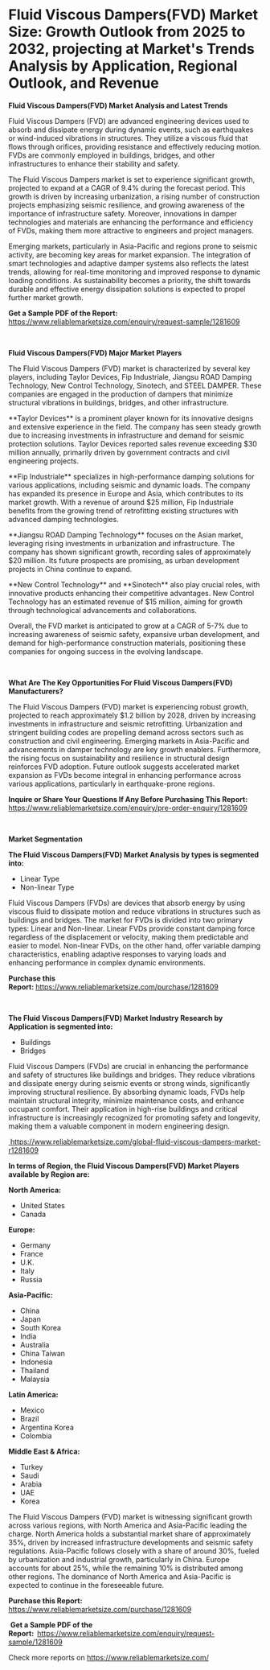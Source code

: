 <p><h1>Fluid Viscous Dampers(FVD) Market Size: Growth Outlook from 2025 to 2032, projecting at Market's Trends Analysis by Application, Regional Outlook, and Revenue</h1></p><p><strong>Fluid Viscous Dampers(FVD) Market Analysis and Latest Trends</strong></p>
<p><p>Fluid Viscous Dampers (FVD) are advanced engineering devices used to absorb and dissipate energy during dynamic events, such as earthquakes or wind-induced vibrations in structures. They utilize a viscous fluid that flows through orifices, providing resistance and effectively reducing motion. FVDs are commonly employed in buildings, bridges, and other infrastructures to enhance their stability and safety.</p><p>The Fluid Viscous Dampers market is set to experience significant growth, projected to expand at a CAGR of 9.4% during the forecast period. This growth is driven by increasing urbanization, a rising number of construction projects emphasizing seismic resilience, and growing awareness of the importance of infrastructure safety. Moreover, innovations in damper technologies and materials are enhancing the performance and efficiency of FVDs, making them more attractive to engineers and project managers.</p><p>Emerging markets, particularly in Asia-Pacific and regions prone to seismic activity, are becoming key areas for market expansion. The integration of smart technologies and adaptive damper systems also reflects the latest trends, allowing for real-time monitoring and improved response to dynamic loading conditions. As sustainability becomes a priority, the shift towards durable and effective energy dissipation solutions is expected to propel further market growth.</p></p>
<p><strong>Get a Sample PDF of the Report:&nbsp;</strong> <a href="https://www.reliablemarketsize.com/enquiry/request-sample/1281609?utm_campaign=3108&utm_medium=2&utm_source=Github&utm_content=ia&utm_term=24032025&utm_id=fluid-viscous-dampersfvd">https://www.reliablemarketsize.com/enquiry/request-sample/1281609</a></p>
<p>&nbsp;</p>
<p><strong>Fluid Viscous Dampers(FVD) Major Market Players</strong></p>
<p><p>The Fluid Viscous Dampers (FVD) market is characterized by several key players, including Taylor Devices, Fip Industriale, Jiangsu ROAD Damping Technology, New Control Technology, Sinotech, and STEEL DAMPER. These companies are engaged in the production of dampers that minimize structural vibrations in buildings, bridges, and other infrastructure.</p><p>**Taylor Devices** is a prominent player known for its innovative designs and extensive experience in the field. The company has seen steady growth due to increasing investments in infrastructure and demand for seismic protection solutions. Taylor Devices reported sales revenue exceeding $30 million annually, primarily driven by government contracts and civil engineering projects.</p><p>**Fip Industriale** specializes in high-performance damping solutions for various applications, including seismic and dynamic loads. The company has expanded its presence in Europe and Asia, which contributes to its market growth. With a revenue of around $25 million, Fip Industriale benefits from the growing trend of retrofitting existing structures with advanced damping technologies.</p><p>**Jiangsu ROAD Damping Technology** focuses on the Asian market, leveraging rising investments in urbanization and infrastructure. The company has shown significant growth, recording sales of approximately $20 million. Its future prospects are promising, as urban development projects in China continue to expand.</p><p>**New Control Technology** and **Sinotech** also play crucial roles, with innovative products enhancing their competitive advantages. New Control Technology has an estimated revenue of $15 million, aiming for growth through technological advancements and collaborations.</p><p>Overall, the FVD market is anticipated to grow at a CAGR of 5-7% due to increasing awareness of seismic safety, expansive urban development, and demand for high-performance construction materials, positioning these companies for ongoing success in the evolving landscape.</p></p>
<p>&nbsp;</p>
<p><strong>What Are The Key Opportunities For Fluid Viscous Dampers(FVD) Manufacturers?</strong></p>
<p><p>The Fluid Viscous Dampers (FVD) market is experiencing robust growth, projected to reach approximately $1.2 billion by 2028, driven by increasing investments in infrastructure and seismic retrofitting. Urbanization and stringent building codes are propelling demand across sectors such as construction and civil engineering. Emerging markets in Asia-Pacific and advancements in damper technology are key growth enablers. Furthermore, the rising focus on sustainability and resilience in structural design reinforces FVD adoption. Future outlook suggests accelerated market expansion as FVDs become integral in enhancing performance across various applications, particularly in earthquake-prone regions.</p></p>
<p><strong>Inquire or Share Your Questions If Any Before Purchasing This Report:</strong> <a href="https://www.reliablemarketsize.com/enquiry/pre-order-enquiry/1281609?utm_campaign=3108&utm_medium=2&utm_source=Github&utm_content=ia&utm_term=24032025&utm_id=fluid-viscous-dampersfvd">https://www.reliablemarketsize.com/enquiry/pre-order-enquiry/1281609</a></p>
<p>&nbsp;</p>
<p><strong>Market Segmentation</strong></p>
<p><strong>The Fluid Viscous Dampers(FVD) Market Analysis by types is segmented into:</strong></p>
<p><ul><li>Linear Type</li><li>Non-linear Type</li></ul></p>
<p><p>Fluid Viscous Dampers (FVDs) are devices that absorb energy by using viscous fluid to dissipate motion and reduce vibrations in structures such as buildings and bridges. The market for FVDs is divided into two primary types: Linear and Non-linear. Linear FVDs provide constant damping force regardless of the displacement or velocity, making them predictable and easier to model. Non-linear FVDs, on the other hand, offer variable damping characteristics, enabling adaptive responses to varying loads and enhancing performance in complex dynamic environments.</p></p>
<p><strong>Purchase this Report:&nbsp;</strong><a href="https://www.reliablemarketsize.com/purchase/1281609?utm_campaign=3108&utm_medium=2&utm_source=Github&utm_content=ia&utm_term=24032025&utm_id=fluid-viscous-dampersfvd">https://www.reliablemarketsize.com/purchase/1281609</a></p>
<p>&nbsp;</p>
<p><strong>The Fluid Viscous Dampers(FVD) Market Industry Research by Application is segmented into:</strong></p>
<p><ul><li>Buildings</li><li>Bridges</li></ul></p>
<p><p>Fluid Viscous Dampers (FVDs) are crucial in enhancing the performance and safety of structures like buildings and bridges. They reduce vibrations and dissipate energy during seismic events or strong winds, significantly improving structural resilience. By absorbing dynamic loads, FVDs help maintain structural integrity, minimize maintenance costs, and enhance occupant comfort. Their application in high-rise buildings and critical infrastructure is increasingly recognized for promoting safety and longevity, making them a valuable component in modern engineering design.</p></p>
<p><a href="https://www.reliablemarketsize.com/global-fluid-viscous-dampers-market-r1281609?utm_campaign=3108&utm_medium=2&utm_source=Github&utm_content=ia&utm_term=24032025&utm_id=fluid-viscous-dampersfvd">&nbsp;https://www.reliablemarketsize.com/global-fluid-viscous-dampers-market-r1281609</a></p>
<p><strong>In terms of Region, the Fluid Viscous Dampers(FVD) Market Players available by Region are:</strong></p>
<p>
    <p> <strong> North America: </strong>
        <ul>
            <li>United States</li>
            <li>Canada</li>
        </ul>
        </p> 
    <p> <strong> Europe: </strong>
        <ul>
            <li>Germany</li>
            <li>France</li>
            <li>U.K.</li>
            <li>Italy</li>
            <li>Russia</li>
        </ul>
        </p> 
    <p> <strong> Asia-Pacific: </strong>
        <ul>
            <li>China</li>
            <li>Japan</li>
            <li>South Korea</li>
            <li>India</li>
            <li>Australia</li>
            <li>China Taiwan</li>
            <li>Indonesia</li>
            <li>Thailand</li>
            <li>Malaysia</li>
        </ul>
        </p> 
    <p> <strong> Latin America: </strong>
        <ul>
            <li>Mexico</li>
            <li>Brazil</li>
            <li>Argentina Korea</li>
            <li>Colombia</li>
        </ul>
        </p> 
    <p> <strong> Middle East & Africa: </strong>
        <ul>
            <li>Turkey</li>
            <li>Saudi</li>
            <li>Arabia</li>
            <li>UAE</li>
            <li>Korea</li>
        </ul>
    </p>
    </p>
<p><p>The Fluid Viscous Dampers (FVD) market is witnessing significant growth across various regions, with North America and Asia-Pacific leading the charge. North America holds a substantial market share of approximately 35%, driven by increased infrastructure developments and seismic safety regulations. Asia-Pacific follows closely with a share of around 30%, fueled by urbanization and industrial growth, particularly in China. Europe accounts for about 25%, while the remaining 10% is distributed among other regions. The dominance of North America and Asia-Pacific is expected to continue in the foreseeable future.</p></p>
<p><strong>Purchase this Report: </strong><a href="https://www.reliablemarketsize.com/purchase/1281609?utm_campaign=3108&utm_medium=2&utm_source=Github&utm_content=ia&utm_term=24032025&utm_id=fluid-viscous-dampersfvd">https://www.reliablemarketsize.com/purchase/1281609</a></p>
<p>&nbsp;<strong>Get a Sample PDF of the Report:&nbsp;&nbsp;</strong><a href="https://www.reliablemarketsize.com/enquiry/request-sample/1281609?utm_campaign=3108&utm_medium=2&utm_source=Github&utm_content=ia&utm_term=24032025&utm_id=fluid-viscous-dampersfvd">https://www.reliablemarketsize.com/enquiry/request-sample/1281609</a></p>
<p><strong></strong></p>
<p>Check more reports on <a href="https://www.reliablemarketsize.com/?utm_campaign=3108&utm_medium=2&utm_source=Github&utm_content=ia&utm_term=24032025&utm_id=fluid-viscous-dampersfvd">https://www.reliablemarketsize.com/</a></p>